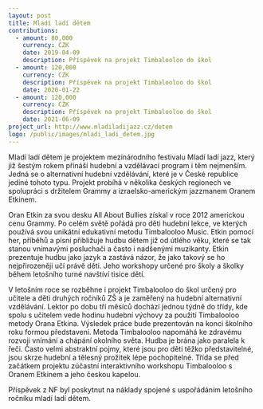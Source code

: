 ```yaml
---
layout: post
title: Mladí ladí dětem
contributions:
  - amount: 80,000
    currency: CZK
    date: 2019-04-09
    description: Příspěvek na projekt Timbalooloo do škol
  - amount: 120,000
    currency: CZK
    description: Příspěvek na projekt Timbalooloo do škol
    date: 2020-01-22
  - amount: 120,000
    currency: CZK
    description: Příspěvek na projekt Timbalooloo do škol
    date: 2021-06-09
project_url: http://www.mladiladijazz.cz/detem
logo: /public/images/mladi_ladi_detem.jpg
---
```


Mladí ladí dětem je projektem mezinárodního festivalu Mladí ladí jazz, který již šestým rokem přináší hudební a vzdělávací program i těm nejmenším. Jedná se o alternativní hudební vzdělávání, které je v České republice jediné tohoto typu. Projekt probíhá v několika českých regionech ve spolupráci s držitelem Grammy a izraelsko-americkým jazzmanem Oranem Etkinem.

Oran Etkin za svou desku All About Bullies získal v roce 2012 americkou cenu Grammy. Po celém světě pořádá pro děti hudební lekce, ve kterých používá svou unikátní edukativní metodu Timbalooloo Music. Etkin pomocí her, příběhů a písní přibližuje hudbu dětem již od útlého věku, které se tak stanou vnímavými posluchači a často i nadšenými muzikanty. Etkin prezentuje hudbu jako jazyk a zastává názor, že jako takový se ho nejpřirozeněji učí právě děti. Jeho workshopy určené pro školy a školky během letošního turné navštíví tisíce dětí.

V letošním roce se rozběhne i projekt Timbalooloo do škol určený pro učitele a děti druhých ročníků ZŠ a je zaměřený na hudební alternativní vzdělávání. Lektor po dobu tří měsíců dochází jednou týdně do třídy, kde spolu s učitelem vede hodinu hudební výchovy za použití Timbalooloo metody Orana Etkina. Výsledek práce bude prezentován na konci školního roku formou představení.
Metoda Timbalooloo napomáhá ke zdravému rozvoji vnímání a chápání okolního světa. Hudba je brána jako paralela k řeči. Často velmi abstraktní pojmy, které jsou pro děti těžko představitelné, jsou skrze hudební a tělesný prožitek lépe pochopitelné. Třída se před začátkem projektu zúčastní interaktivního workshopu Timbalooloo s Oranem Etkinem a jeho českou kapelou.

Příspěvek z NF byl poskytnut na náklady spojené s uspořádáním letošního ročníku mladí ladí dětem.
